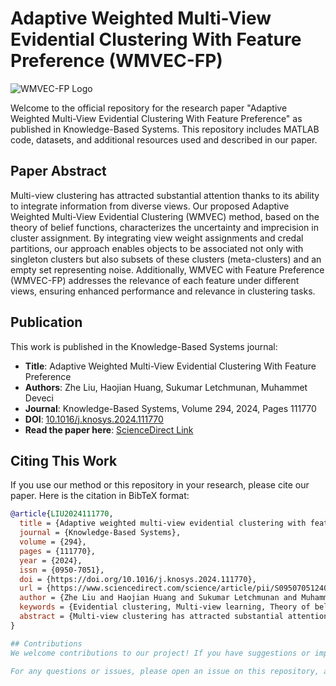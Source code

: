 # Adaptive Weighted Multi-View Evidential Clustering With Feature Preference (WMVEC-FP)

![WMVEC-FP Logo](path/to/logo.png)

Welcome to the official repository for the research paper "Adaptive Weighted Multi-View Evidential Clustering With Feature Preference" as published in Knowledge-Based Systems. This repository includes MATLAB code, datasets, and additional resources used and described in our paper.

## Paper Abstract

Multi-view clustering has attracted substantial attention thanks to its ability to integrate information from diverse views. Our proposed Adaptive Weighted Multi-View Evidential Clustering (WMVEC) method, based on the theory of belief functions, characterizes the uncertainty and imprecision in cluster assignment. By integrating view weight assignments and credal partitions, our approach enables objects to be associated not only with singleton clusters but also subsets of these clusters (meta-clusters) and an empty set representing noise. Additionally, WMVEC with Feature Preference (WMVEC-FP) addresses the relevance of each feature under different views, ensuring enhanced performance and relevance in clustering tasks.

## Publication

This work is published in the Knowledge-Based Systems journal:

- **Title**: Adaptive Weighted Multi-View Evidential Clustering With Feature Preference
- **Authors**: Zhe Liu, Haojian Huang, Sukumar Letchmunan, Muhammet Deveci
- **Journal**: Knowledge-Based Systems, Volume 294, 2024, Pages 111770
- **DOI**: [10.1016/j.knosys.2024.111770](https://doi.org/10.1016/j.knosys.2024.111770)
- **Read the paper here**: [ScienceDirect Link](https://www.sciencedirect.com/science/article/pii/S0950705124004052)

## Citing This Work

If you use our method or this repository in your research, please cite our paper. Here is the citation in BibTeX format:

```bibtex
@article{LIU2024111770,
  title = {Adaptive weighted multi-view evidential clustering with feature preference},
  journal = {Knowledge-Based Systems},
  volume = {294},
  pages = {111770},
  year = {2024},
  issn = {0950-7051},
  doi = {https://doi.org/10.1016/j.knosys.2024.111770},
  url = {https://www.sciencedirect.com/science/article/pii/S0950705124004052},
  author = {Zhe Liu and Haojian Huang and Sukumar Letchmunan and Muhammet Deveci},
  keywords = {Evidential clustering, Multi-view learning, Theory of belief functions, Credal partition},
  abstract = {Multi-view clustering has attracted substantial attention thanks to its ability to integrate information from diverse views. However, the existing methods can only generate hard or fuzzy partitions, which cannot effectively represent the uncertainty and imprecision when facing objects in overlapping clusters, thus increasing the risk of error. To solve the above problems, in this paper, we propose an adaptive weighted multi-view evidential clustering (WMVEC) method based on the theory of belief functions to characterize the uncertainty and imprecision in cluster assignment. Technically, we integrate view weight assignments and credal partition between objects and cluster prototypes into a joint learning framework. The credal partition offers a more comprehensive insight into the data by enabling objects to be associated with not only singleton clusters but also subsets of these clusters (termed meta-clusters) and the empty set, which represents a noise cluster. To avoid the interference of irrelevant and redundant features, we further present a weighted multi-view evidential clustering with feature preference (WMVEC-FP) to learn the importance of each feature under different views. We suggest the objective functions of WMVEC and WMVEC-FP and design alternating optimization schemes to obtain the optimal solutions, respectively. Through an extensive array of experiments, it has been demonstrated that our proposed clustering methods outperform other related and state-of-the-art methods in terms of their advantages and overall effectiveness.}
}

## Contributions
We welcome contributions to our project! If you have suggestions or improvements regarding our code or methodologies, please feel free to fork this repository and submit a pull request.

For any questions or issues, please open an issue on this repository, and we will do our best to address it promptly.


